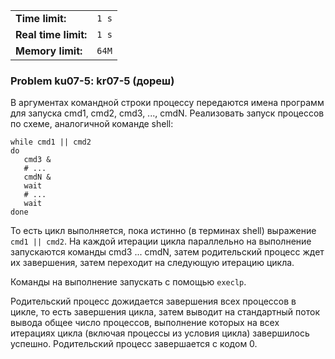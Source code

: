 |                      |       |
|----------------------|-------|
| **Time limit:**      | `1 s` |
| **Real time limit:** | `1 s` |
| **Memory limit:**    | `64M` |


### Problem ku07-5: kr07-5 (дореш)

В аргументах командной строки процессу передаются имена программ
для запуска cmd1, cmd2, cmd3, ..., cmdN. Реализовать запуск
процессов по схеме, аналогичной команде shell:

    
    
    while cmd1 || cmd2
    do
       cmd3 &
       # ...
       cmdN &
       wait
       # ...
       wait
    done
    

То есть цикл выполняется, пока истинно (в терминах shell)
выражение `cmd1 || cmd2`. На каждой итерации цикла параллельно на
выполнение запускаются команды cmd3 ... cmdN, затем родительский
процесс ждет их завершения, затем переходит на следующую итерацию
цикла.

Команды на выполнение запускать с помощью `execlp`.

Родительский процесс дожидается завершения всех процессов в
цикле, то есть завершения цикла, затем выводит на стандартный
поток вывода общее число процессов, выполнение которых на всех
итерациях цикла (включая процессы из условия цикла) завершилось
успешно. Родительский процесс завершается с кодом 0.

